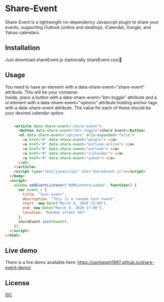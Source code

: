 # Share-Event

Share-Event is a lightweight no-dependency Javascript plugin to share your events, supporting Outlook (online and desktop), iCalendar, Google, and Yahoo calendars.

## Installation

Just download shareEvent.js (optionally shareEvent.css)🐣

## Usage

You need to have an element with a data-share-event="share-event" attribute. This will be your container.  
Inside, place a button with a data-share-event="btn-toggle" attribute and a ul element with a data-share-event="options" attribute holding anchor tags with a data-share-event attribute. The value for each of these should be your desired calendar option.

```html

    <article data-share-event="share-event">
      <button data-share-event="btn-toggle">Share Event</button>
      <ul data-share-event="options" aria-expanded="false">
        <a href="#" data-share-event="google"> </a>
        <a href="#" data-share-event="outlook-online"> </a>
        <a href="#" data-share-event="outlook"> </a>
        <a href="#" data-share-event="icalendar"> </a>
        <a href="#" data-share-event="yahoo"> </a>
      </ul>
    </article>
    <script type="text/javascript" src="shareEvent.js"></script>
  </body>
  <script>
    window.addEventListener("DOMContentLoaded", function() {
      var event = {
        title: "Test event",
        description: "This is a random test event",
        start: new Date("March 9, 2020 15:00"),
        end: new Date("March 9, 2020 17:00"),
        location: "Random street 947"
      };
      shareEvent.init(event);
    });
  </script>
</html>
```

## Live demo

There is a live demo available here: https://santiagoh1997.github.io/share-event-demo/

## License

[ISC](https://choosealicense.com/licenses/isc/)
